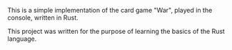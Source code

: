 This is a simple implementation of the card game "War", played in the console, written in Rust.

This project was written for the purpose of learning the basics of the Rust language.
